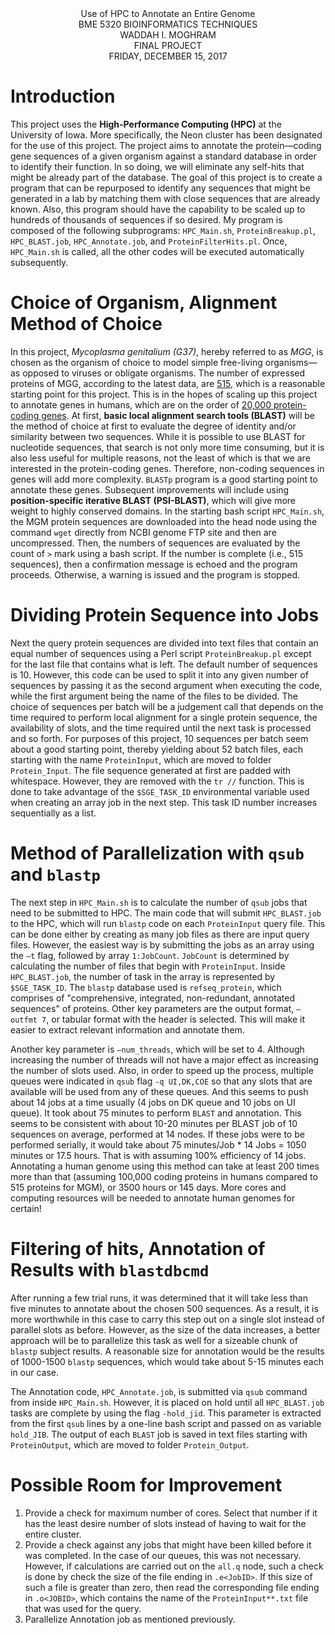 <div align="center"> Use of HPC to Annotate an Entire Genome</div>
<div align="center"> BME 5320 BIOINFORMATICS TECHNIQUES</div>
<div align="center"> WADDAH I. MOGHRAM</div>
<div align="center"> FINAL PROJECT</div>
<div align="center"> FRIDAY, DECEMBER 15, 2017</div>

# Introduction
This project uses the **High-Performance Computing (HPC)** at the University of Iowa. More specifically, the Neon cluster has been designated for the use of this project. The project aims to annotate the protein—coding gene sequences of a given organism against a standard database in order to identify their function. In so doing, we will eliminate any self-hits that might be already part of the database. The goal of this project is to create a program that can be repurposed to identify any sequences that might be generated in a lab by matching them with close sequences that are already known. Also, this program should have the capability to be scaled up to hundreds of thousands of sequences if so desired.
My program is composed of the following subprograms: `HPC_Main.sh`, `ProteinBreakup.pl`, `HPC_BLAST.job`, `HPC_Annotate.job`, and `ProteinFilterHits.pl`. Once, `HPC_Main.sh` is called, all the other codes will be executed automatically subsequently.

# Choice of Organism, Alignment Method of Choice
In this project, *Mycoplasma genitalium (G37)*, hereby referred to as *MGG*, is chosen as the organism of choice to model simple free-living organisms—as opposed to viruses or obligate organisms. The number of expressed proteins of MGG, according to the latest data, are [515](https://www.ncbi.nlm.nih.gov/genome/474?genome_assembly_id=300158), which is a reasonable starting point for this project. This is in the hopes of scaling up this project to annotate genes in humans, which are on the order of [20,000 protein-coding genes](https://www.edinformatics.com/math_science/human_genome.htm).
At first, **basic local alignment search tools (BLAST)** will be the method of choice at first to evaluate the degree of identity and/or similarity between two sequences. While it is possible to use BLAST for nucleotide sequences, that search is not only more time consuming, but it is also less useful for multiple reasons, not the least of which is that we are interested in the protein-coding genes. Therefore, non-coding sequences in genes will add more complexity. `BLASTp` program is a good starting point to annotate these genes. Subsequent improvements will include using **position-specific iterative BLAST (PSI-BLAST)**, which will give more weight to highly conserved domains.
In the starting bash script `HPC_Main.sh`, the MGM protein sequences are downloaded into the head node using the command `wget` directly from NCBI genome FTP site and then are uncompressed. Then, the numbers of sequences are evaluated by the count of `>` mark using a bash script. If the number is complete (i.e., 515 sequences), then a confirmation message is echoed and the program proceeds.
Otherwise, a warning is issued and the program is stopped.

# Dividing Protein Sequence into Jobs
Next the query protein sequences are divided into text files that contain an equal number of sequences using a Perl script `ProteinBreakup.pl` except for the last file that contains what is left. The default number of sequences is 10. However, this code can be used to split it into any given number of sequences by passing it as the second argument when executing the code, while the first argument being the name of the files to be divided.
The choice of sequences per batch will be a judgement call that depends on the time required to perform local alignment for a single protein sequence, the availability of slots, and the time required until the next task is processed and so forth. For purposes of this project, 10 sequences per batch seem about a good starting point, thereby yielding about 52 batch files, each starting with the name `ProteinInput`, which are moved to folder `Protein_Input`. The file sequence generated at first are padded with whitespace.
However, they are removed with the `tr //` function. This is done to take advantage of the
`$SGE_TASK_ID` environmental variable used when creating an array job in the next step. This task ID number increases sequentially as a list.

# Method of Parallelization with `qsub` and `blastp`
The next step in `HPC_Main.sh` is to calculate the number of `qsub` jobs that need to be submitted to HPC. The main code that will submit `HPC_BLAST.job` to the HPC, which will run `blastp` code on each `ProteinInput` query file. This can be done either by creating as many job files as there are input query files. However, the easiest way is by submitting the jobs as an array using the `–t` flag, followed by array `1:JobCount`. `JobCount` is determined by calculating the number of files that begin with `ProteinInput`. Inside `HPC_BLAST.job`, the number of task in the array is represented by
`$SGE_TASK_ID`.
The `blastp` database used is `refseq_protein`, which comprises of "comprehensive, integrated, non-redundant, annotated sequences" of proteins. Other key parameters are the output format, `–outfmt 7`, or tabular format with the header is selected. This will make it easier to extract relevant information and annotate them. 

Another key parameter is `–num_threads`, which will be set to 4. Although increasing the number of threads will not have a major effect as increasing the number of slots used.
Also, in order to speed up the process, multiple queues were indicated in `qsub` flag `-q UI,DK,COE` so that any slots that are available will be used from any of these queues. And this seems to push about 14 jobs at a time usually (4 jobs on DK queue and 10 jobs on UI queue). It took about 75 minutes to perform `BLAST` and annotation. This seems to be consistent with about 10-20 minutes per BLAST job of 10 sequences on average, performed at 14 nodes. If these jobs were to be performed serially, it would take about 75 minutes/Job * 14 Jobs = 1050 minutes or 17.5 hours. That is with assuming 100% efficiency of 14 jobs. Annotating a human genome using this method can take at least 200 times more than that (assuming 100,000 coding proteins in humans compared to 515 proteins for MGM), or 3500 hours or 145 days. More cores and computing resources will be needed to annotate human genomes for certain!

# Filtering of hits, Annotation of Results with `blastdbcmd`
After running a few trial runs, it was determined that it will take less than five minutes to annotate about the chosen 500 sequences. As a result, it is more worthwhile in this case to carry this step out on a single slot instead of parallel slots as before. However, as the size of the data increases, a better approach will be to parallelize this task as well for a sizeable chunk of `blastp` subject results. A reasonable size for annotation would be the results of 1000-1500 `blastp` sequences, which would take about 5-15 minutes each in our case.

The Annotation code, `HPC_Annotate.job`, is submitted via `qsub` command from inside `HPC_Main.sh`.
However, it is placed on hold until all `HPC_BLAST.job` tasks are complete by using the flag
`-hold_jid`. This parameter is extracted from the first `qsub` lines by a one-line bash script and passed on as variable `hold_JIB`. The output of each `BLAST` job is saved in text files starting with `ProteinOutput`, which are moved to folder `Protein_Output`.






# Possible Room for Improvement
1.	Provide a check for maximum number of cores. Select that number if it has the least desire number of slots instead of having to wait for the entire cluster.
2.	Provide a check against any jobs that might have been killed before it was completed. In the case of our queues, this was not necessary. However, if calculations are carried out on the `all.q` node, such a check is done by check the size of the file ending in `.e<JobID>`. If this size of such a file is greater than zero, then read the corresponding file ending in `.o<JOBID>`, which contains the name of the `ProteinInput**.txt` file that was used for the query.
3.	Parallelize Annotation job as mentioned previously.


